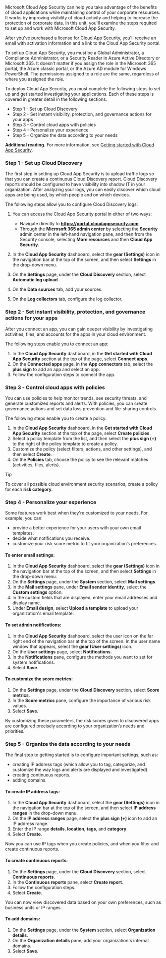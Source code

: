 Microsoft Cloud App Security can help you take advantage of the benefits of cloud applications while maintaining control of your corporate resources. It works by improving visibility of cloud activity and helping to increase the protection of corporate data. In this unit, you'll examine the steps required to set up and work with Microsoft Cloud App Security.

After you've purchased a license for Cloud App Security, you'll receive an email with activation information and a link to the Cloud App Security portal.<br>

To set up Cloud App Security, you must be a Global Administrator, a Compliance Administrator, or a Security Reader in Azure Active Directory or Microsoft 365. It doesn't matter if you assign the role in the Microsoft 365 portal, the Azure classic portal, or the Azure AD module for Windows PowerShell. The permissions assigned to a role are the same, regardless of where you assigned the role.

To deploy Cloud App Security, you must complete the following steps to set up and get started investigating your applications. Each of these steps is covered in greater detail in the following sections.<br>

 -  Step 1 - Set up Cloud Discovery
 -  Step 2 - Set instant visibility, protection, and governance actions for your apps
 -  Step 3 - Control cloud apps with policies
 -  Step 4 - Personalize your experience
 -  Step 5 - Organize the data according to your needs

**Additional reading.** For more information, see [Getting started with Cloud App Security](/cloud-app-security/getting-started-with-cloud-app-security).

### Step 1 - Set up Cloud Discovery

The first step in setting up Cloud App Security is to upload traffic logs so that you can create a continuous Cloud Discovery report. Cloud Discovery reports should be configured to have visibility into shadow IT in your organization. After analyzing your logs, you can easily discover which cloud apps are being used, by which people and on which devices.

The following steps allow you to configure Cloud Discovery logs:

1.  You can access the Cloud App Security portal in either of two ways:
    
     -  Navigate directly to **https://portal.cloudappsecurity.com**.
     -  Through the **Microsoft 365 admin center** by selecting the **Security** admin center in the left-hand navigation pane, and then from the Security console, selecting **More resources** and then **Cloud App Security**.
2.  In the **Cloud App Security** dashboard, select the **gear (Settings)** icon in the navigation bar at the top of the screen, and then select **Settings** in the drop-down menu.
3.  On the **Settings** page, under the **Cloud Discovery** section, select **Automatic log upload**.
4.  On the **Data sources** tab, add your sources.
5.  On the **Log collectors** tab, configure the log collector.

### Step 2 - Set instant visibility, protection, and governance actions for your apps

After you connect an app, you can gain deeper visibility by investigating activities, files, and accounts for the apps in your cloud environment.

The following steps enable you to connect an app:

1.  In the **Cloud App Security** dashboard, in the **Get started with Cloud App Security** section at the top of the page, select **Connect apps**.
2.  On the **Connected apps** page, in the **App connectors** tab, select the **plus sign** to add an app and select an app.
3.  Follow the configuration steps to connect the app.

### Step 3 - Control cloud apps with policies

You can use policies to help monitor trends, see security threats, and generate customized reports and alerts. With policies, you can create governance actions and set data loss prevention and file-sharing controls.

The following steps enable you to create a policy:

1.  In the **Cloud App Security** dashboard, in the **Get started with Cloud App Security** section at the top of the page, select **Create policies**.
2.  Select a policy template from the list, and then select the **plus sign (+)** to the right of the policy template to create a policy.
3.  Customize the policy (select filters, actions, and other settings), and then select **Create**.
4.  On the **Policies** tab, choose the policy to see the relevant matches (activities, files, alerts).

> [!TIP]
> To cover all possible cloud environment security scenarios, create a policy for each **risk category**.

### Step 4 - Personalize your experience

Some features work best when they're customized to your needs. For example, you can:

 -  provide a better experience for your users with your own email templates.
 -  decide what notifications you receive.
 -  customize your risk score metric to fit your organization’s preferences.

#### To enter email settings:

1.  In the **Cloud App Security** dashboard, select the **gear (Settings)** icon in the navigation bar at the top of the screen, and then select **Settings** in the drop-down menu.
2.  On the **Settings** page, under the **System** section, select **Mail settings**.
3.  In the **Mail settings** pane, under **Email sender identity**, select the **Custom settings** option.
4.  In the custom fields that are displayed, enter your email addresses and display name.
5.  Under **Email design**, select **Upload a template** to upload your organization's email template.<br>

#### To set admin notifications:

1.  In the **Cloud App Security** dashboard, select the user icon on the far right end of the navigation bar at the top of the screen. In the user name window that appears, select the **gear (User settings)** icon.
2.  On the **User settings** page, select **Notifications.**
3.  In the **Notifications** pane, configure the methods you want to set for system notifications.
4.  Select **Save**.

#### To customize the score metrics:

1.  On the **Settings** page, under the **Cloud Discovery** section, select **Score metrics**.
2.  In the **Score metrics** pane, configure the importance of various risk values.
3.  Select **Save**.

By customizing these parameters, the risk scores given to discovered apps are configured precisely according to your organization’s needs and priorities.

### Step 5 - Organize the data according to your needs

The final step to getting started is to configure important settings, such as:

 -  creating IP address tags (which allow you to tag, categorize, and customize the way logs and alerts are displayed and investigated).
 -  creating continuous reports.
 -  adding domains.

#### To create IP address tags:

1.  In the **Cloud App Security** dashboard, select the **gear (Settings)** icon in the navigation bar at the top of the screen, and then select **IP address ranges** in the drop-down menu.
2.  On the **IP address ranges** page, select the **plus sign (+)** icon to add an IP address range.
3.  Enter the IP range **details**, **location**, **tags**, and **category**.
4.  Select **Create**.

Now you can use IP tags when you create policies, and when you filter and create continuous reports.

#### To create continuous reports:

1.  On the **Settings** page, under the **Cloud Discovery** section, select **Continuous reports**.
2.  In the **Continuous reports** pane, select **Create report**.
3.  Follow the configuration steps.
4.  Select **Create**.

You can now view discovered data based on your own preferences, such as business units or IP ranges.

#### To add domains:

1.  On the **Settings** page, under the **System** section, select **Organization details**.
2.  On the **Organization details** pane, add your organization's internal domains.
3.  Select **Save**.
